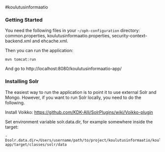 #koulutusinformaatio

### Getting Started

You need the following files in your `~/oph-configuration` directory: common.properties, koulutusinformaatio.properties, security-context-backend.xml and ehcache.xml.

Then you can run the application:

    mvn tomcat:run

And go to http://localhost:8080/koulutusinformaatio-app/

### Installing Solr

The easiest way to run the application is to point it to use external Solr and Mongo. However, if you want to run Solr locally, you need to do the following.

Install Voikko: https://github.com/KDK-Alli/SolrPlugins/wiki/Voikko-plugin

Set environment variable solr.data.dir, for example somewhere inside the target:

    -Dsolr.data.dir=/Users/username/path/to/project/koulutusinformaatio/koulutusinformaatio-app/target/classes/solr/data